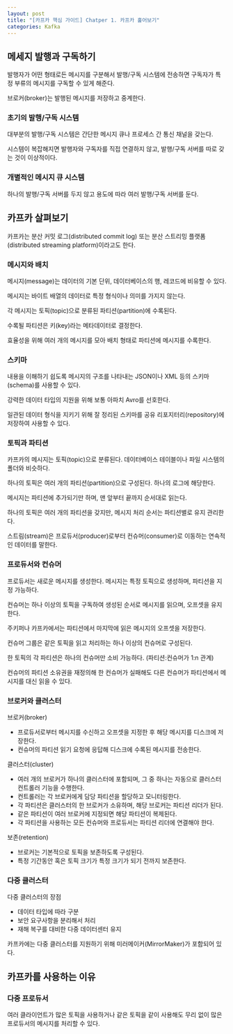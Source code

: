 ```yaml
---
layout: post
title: "[카프카 핵심 가이드] Chatper 1. 카프카 훑어보기"
categories: Kafka
---
```


## 메세지 발행과 구독하기

발행자가 어떤 형태로든 메시지를 구분해서 발행/구독 시스템에 전송하면 구독자가 특정 부류의 메시지를 구독할 수 있게 해준다.

브로커(broker)는 발행된 메시지를 저장하고 중계한다.

### 초기의 발행/구독 시스템

대부분의 발행/구독 시스템은 간단한 메시지 큐나 프로세스 간 통신 채널을 갖는다.

시스템이 복잡해지면 발행자와 구독자를 직접 연결하지 않고, 발행/구독 서버를 따로 갖는 것이 이상적이다.

### 개별적인 메시지 큐 시스템

하나의 발행/구독 서버를 두지 않고 용도에 따라 여러 발행/구독 서버를 둔다.

## 카프카 살펴보기

카프카는 분산 커밋 로그(distributed commit log) 또는 분산 스트리밍 플랫폼(distributed streaming platform)이라고도 한다.

### 메시지와 배치

메시지(message)는 데이터의 기본 단위, 데이터베이스의 행, 레코드에 비유할 수 있다.

메시지는 바이트 배열의 데이터로 특정 형식이나 의미를 가지지 않는다.

각 메시지는 토픽(topic)으로 분류된 파티션(partition)에 수록된다.

수록될 파티션은 키(key)라는 메타데이터로 결정한다.

효율성을 위해 여러 개의 메시지를 모아 배치 형태로 파티션에 메시지를 수록한다.

### 스키마

내용을 이해하기 쉽도록 메시지의 구조를 나타내는 JSON이나 XML 등의 스키마(schema)를 사용할 수 있다.

강력한 데이터 타입의 지원을 위해 보통 아파치 Avro를 선호한다.

일관된 데이터 형식을 지키기 위해 잘 정리된 스키마를 공유 리포지터리(repository)에 저장하여 사용할 수 있다.

### 토픽과 파티션

카프카의 메시지는 토픽(topic)으로 분류된다. 데이터베이스 테이블이나 파일 시스템의 폴더와 비슷하다.

하나의 토픽은 여러 개의 파티션(partition)으로 구성된다. 하나의 로그에 해당한다.

메시지는 파티션에 추가되기만 하며, 맨 앞부터 끝까지 순서대로 읽는다.

하나의 토픽은 여러 개의 파티션을 갖지만, 메시지 처리 순서는 파티션별로 유지 관리한다.

스트림(stream)은 프로듀서(producer)로부터 컨슈머(consumer)로 이동하는 연속적인 데이터를 말한다.

### 프로듀서와 컨슈머

프로듀서는 새로운 메시지를 생성한다. 메시지는 특정 토픽으로 생성하며, 파티션을 지정 가능하다.

컨슈머는 하나 이상의 토픽을 구독하여 생성된 순서로 메시지를 읽으며, 오프셋을 유지한다.

주키퍼나 카프카에서는 파티션에서 마지막에 읽은 메시지의 오프셋을 저장한다.

컨슈머 그룹은 같은 토픽을 읽고 처리하는 하나 이상의 컨슈머로 구성된다.

한 토픽의 각 파티션은 하나의 컨슈머만 소비 가능하다. (파티션:컨슈머가 1:n 관계)

컨슈머의 파티션 소유권을 재정의해 한 컨슈머가 실패해도 다른 컨슈머가 파티션에서 메시지를 대신 읽을 수 있다.

### 브로커와 클러스터

브로커(broker)

- 프로듀서로부터 메시지를 수신하고 오프셋을 지정한 후 해당 메시지를 디스크에 저장한다.
- 컨슈머의 파티션 읽기 요청에 응답해 디스크에 수록된 메시지를 전송한다.

클러스터(cluster)

- 여러 개의 브로커가 하나의 클러스터에 포함되며, 그 중 하나는 자동으로 클러스터 컨트롤러 기능을 수행한다.
- 컨트롤러는 각 브로커에게 담당 파티션을 할당하고 모니터링한다.
- 각 파티션은 클러스터의 한 브로커가 소유하며, 해당 브로커는 파티션 리더가 된다.
- 같은 파티션이 여러 브로커에 지정되면 해당 파티션이 복제된다.
- 각 파티션을 사용하는 모든 컨슈머와 프로듀서는 파티션 리더에 연결해야 한다.

보존(retention)

- 브로커는 기본적으로 토픽을 보존하도록 구성된다.
- 특정 기간동안 혹은 토픽 크기가 특정 크기가 되기 전까지 보존한다.

### 다중 클러스터

다중 클러스터의 장점

- 데이터 타입에 따라 구분
- 보안 요구사항을 분리해서 처리
- 재해 복구를 대비한 다중 데이터센터 유지

카프카에는 다중 클러스터를 지원하기 위해 미러메이커(MirrorMaker)가 포함되어 있다.

## 카프카를 사용하는 이유

### 다중 프로듀서

여러 클라이언트가 많은 토픽을 사용하거나 같은 토픽을 같이 사용해도 무리 없이 많은 프로듀서의 메시지를 처리할 수 있다.
